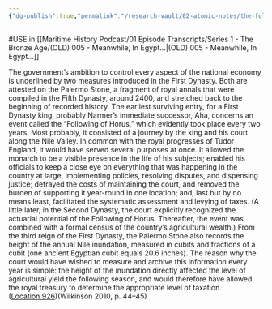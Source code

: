 ```yaml
---
{"dg-publish":true,"permalink":"/research-vault/02-atomic-notes/the-following-of-horus-as-described-on-the-palermo-stone/"}
---
```


#USE in [[Maritime History Podcast/01 Episode Transcripts/Series 1 - The Bronze Age/(OLD) 005 - Meanwhile, In Egypt...\|(OLD) 005 - Meanwhile, In Egypt...]]

The government’s ambition to control every aspect of the national economy is underlined by two measures introduced in the First Dynasty. Both are attested on the Palermo Stone, a fragment of royal annals that were compiled in the Fifth Dynasty, around 2400, and stretched back to the beginning of recorded history. The earliest surviving entry, for a First Dynasty king, probably Narmer’s immediate successor, Aha, concerns an event called the “Following of Horus,” which evidently took place every two years. Most probably, it consisted of a journey by the king and his court along the Nile Valley. In common with the royal progresses of Tudor England, it would have served several purposes at once. It allowed the monarch to be a visible presence in the life of his subjects; enabled his officials to keep a close eye on everything that was happening in the country at large, implementing policies, resolving disputes, and dispensing justice; defrayed the costs of maintaining the court, and removed the burden of supporting it year-round in one location; and, last but by no means least, facilitated the systematic assessment and levying of taxes. (A little later, in the Second Dynasty, the court explicitly recognized the actuarial potential of the Following of Horus. Thereafter, the event was combined with a formal census of the country’s agricultural wealth.) From the third reign of the First Dynasty, the Palermo Stone also records the height of the annual Nile inundation, measured in cubits and fractions of a cubit (one ancient Egyptian cubit equals 20.6 inches). The reason why the court would have wished to measure and archive this information every year is simple: the height of the inundation directly affected the level of agricultural yield the following season, and would therefore have allowed the royal treasury to determine the appropriate level of taxation. ([Location 926](https://readwise.io/to_kindle?action=open&asin=B004FGMZAI&location=926))(Wilkinson 2010, p. 44–45)